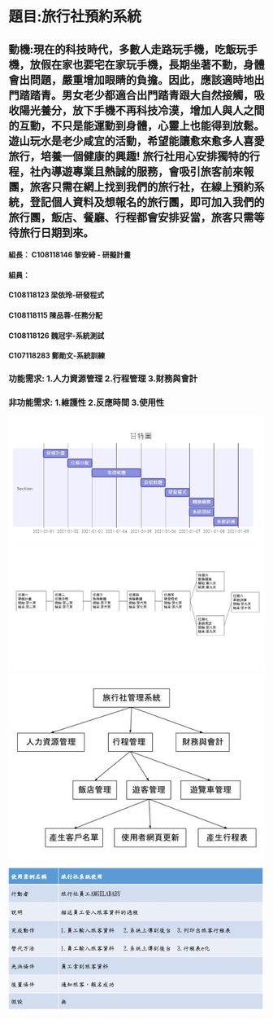 # 題目:旅行社預約系統
## 動機:現在的科技時代，多數人走路玩手機，吃飯玩手機，放假在家也要宅在家玩手機，長期坐著不動，身體會出問題，嚴重增加眼睛的負擔。因此，應該適時地出門踏踏青。男女老少都適合出門踏青跟大自然接觸，吸收陽光養分，放下手機不再科技冷漠，增加人與人之間的互動，不只是能運動到身體，心靈上也能得到放鬆。遊山玩水是老少咸宜的活動，希望能讓愈來愈多人喜愛旅行，培養一個健康的興趣! 旅行社用心安排獨特的行程，社內導遊專業且熱誠的服務，會吸引旅客前來報團，旅客只需在網上找到我們的旅行社，在線上預約系統，登記個人資料及想報名的旅行團，即可加入我們的旅行團，飯店、餐廳、行程都會安排妥當，旅客只需等待旅行日期到來。

#### 組長： C108118146 黎安綺 - 研擬計畫
#### 組員： 
#### C108118123 梁依玲-研發程式
#### C108118115 陳品蓉-任務分配
#### C108118126 魏冠宇-系統測試
#### C107118283 鄭勛文-系統訓練

### 功能需求: 1.人力資源管理 2.行程管理 3.財務與會計
### 非功能需求: 1.維護性 2.反應時間 3.使用性




![1018](1018.jpg)
![1018-1](1018-1.jpg)
![124](124.jpg)
![125](125.jpg)
